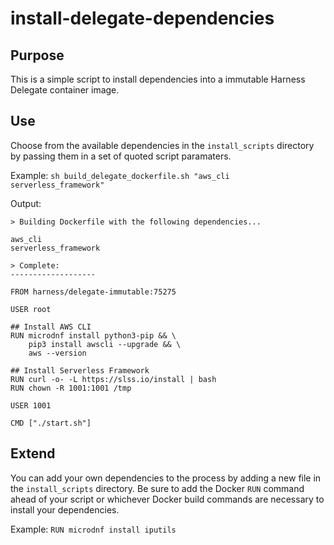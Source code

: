 # install-delegate-dependencies

## Purpose

This is a simple script to install dependencies into a immutable Harness Delegate container image.

## Use

Choose from the available dependencies in the `install_scripts` directory by passing them in a set of quoted script paramaters.

Example:
`sh build_delegate_dockerfile.sh "aws_cli serverless_framework"`

Output:

```
> Building Dockerfile with the following dependencies...

aws_cli
serverless_framework

> Complete:
-------------------

FROM harness/delegate-immutable:75275

USER root

## Install AWS CLI
RUN microdnf install python3-pip && \
    pip3 install awscli --upgrade && \
    aws --version

## Install Serverless Framework
RUN curl -o- -L https://slss.io/install | bash
RUN chown -R 1001:1001 /tmp

USER 1001

CMD ["./start.sh"]
```

## Extend

You can add your own dependencies to the process by adding a new file in the `install_scripts` directory.  Be sure to add the Docker `RUN` command ahead of your script or whichever Docker build commands are necessary to install your dependencies.

Example:
`RUN microdnf install iputils`
